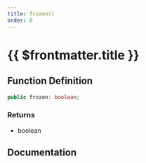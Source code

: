 ```yaml
---
title: frozen()
order: 0
---
```


# {{ $frontmatter.title }}

## Function Definition

```ts
public frozen: boolean;
```

### Returns

* boolean

## Documentation

<!--@include: ./parts/frozen.md-->
